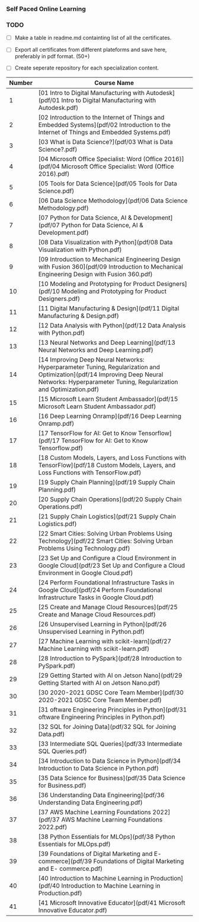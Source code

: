 ### Self Paced Online Learning
 
### TODO
- [ ] Make a table in readme.md containting list of all the certificates.
- [ ] Export all certificates from different plateforms and save here, preferably in pdf format. (50+)
- [ ] Create seperate repository for each specialization content.




| Number | Course Name |
|--------|------------|
| 1 | [01 Intro to Digital Manufacturing with Autodesk](pdf/01 Intro to Digital Manufacturing with Autodesk.pdf) |
| 2 | [02 Introduction to the Internet of Things and Embedded Systems](pdf/02 Introduction to the Internet of Things and Embedded Systems.pdf) |
| 3 | [03 What is Data Science?](pdf/03 What is Data Science?.pdf) |
| 4 | [04 Microsoft Office Specialist: Word (Office 2016)](pdf/04 Microsoft Office Specialist: Word (Office 2016).pdf) |
| 5 | [05 Tools for Data Science](pdf/05 Tools for Data Science.pdf) |
| 6 | [06 Data Science Methodology](pdf/06 Data Science Methodology.pdf) |
| 7 | [07 Python for Data Science, AI & Development](pdf/07 Python for Data Science, AI & Development.pdf) |
| 8 | [08 Data Visualization with Python](pdf/08 Data Visualization with Python.pdf) |
| 9 | [09 Introduction to Mechanical Engineering Design with Fusion 360](pdf/09 Introduction to Mechanical Engineering Design with Fusion 360.pdf) |
| 10 | [10 Modeling and Prototyping for Product Designers](pdf/10 Modeling and Prototyping for Product Designers.pdf) |
| 11 | [11 Digital Manufacturing & Design](pdf/11 Digital Manufacturing & Design.pdf) |
| 12 | [12 Data Analysis with Python](pdf/12 Data Analysis with Python.pdf) |
| 13 | [13 Neural Networks and Deep Learning](pdf/13 Neural Networks and Deep Learning.pdf) |
| 14 | [14 Improving Deep Neural Networks: Hyperparameter Tuning, Regularization and Optimization](pdf/14 Improving Deep Neural Networks: Hyperparameter Tuning, Regularization and Optimization.pdf) |
| 15 | [15 Microsoft Learn Student Ambassador](pdf/15 Microsoft Learn Student Ambassador.pdf) |
| 16 | [16 Deep Learning Onramp](pdf/16 Deep Learning Onramp.pdf) |
| 17 | [17 TensorFlow for AI: Get to Know Tensorflow](pdf/17 TensorFlow for AI: Get to Know Tensorflow.pdf) |
| 18 | [18 Custom Models, Layers, and Loss Functions with TensorFlow](pdf/18 Custom Models, Layers, and Loss Functions with TensorFlow.pdf) |
| 19 | [19 Supply Chain Planning](pdf/19 Supply Chain Planning.pdf) |
| 20 | [20 Supply Chain Operations](pdf/20 Supply Chain Operations.pdf) |
| 21 | [21 Supply Chain Logistics](pdf/21 Supply Chain Logistics.pdf) |
| 22 | [22 Smart Cities: Solving Urban Problems Using Technology](pdf/22 Smart Cities: Solving Urban Problems Using Technology.pdf) |
| 23 | [23 Set Up and Configure a Cloud Environment in Google Cloud](pdf/23 Set Up and Configure a Cloud Environment in Google Cloud.pdf) |
| 24 | [24 Perform Foundational Infrastructure Tasks in Google Cloud](pdf/24 Perform Foundational Infrastructure Tasks in Google Cloud.pdf) |
| 25 | [25 Create and Manage Cloud Resources](pdf/25 Create and Manage Cloud Resources.pdf) |
| 26 | [26 Unsupervised Learning in Python](pdf/26 Unsupervised Learning in Python.pdf) |
| 27 | [27 Machine Learning with scikit-learn](pdf/27 Machine Learning with scikit-learn.pdf) |
| 28 | [28 Introduction to PySpark](pdf/28 Introduction to PySpark.pdf) |
| 29 | [29 Getting Started with AI on Jetson Nano](pdf/29 Getting Started with AI on Jetson Nano.pdf) |
| 30 | [30 2020-2021 GDSC Core Team Member](pdf/30 2020-2021 GDSC Core Team Member.pdf) |
| 31 | [31 oftware Engineering Principles in Python](pdf/31 oftware Engineering Principles in Python.pdf) |
| 32 | [32 SQL for Joining Data](pdf/32 SQL for Joining Data.pdf) |
| 33 | [33 Intermediate SQL Queries](pdf/33 Intermediate SQL Queries.pdf) |
| 34 | [34 Introduction to Data Science in Python](pdf/34 Introduction to Data Science in Python.pdf) |
| 35 | [35 Data Science for Business](pdf/35 Data Science for Business.pdf) |
| 36 | [36 Understanding Data Engineering](pdf/36 Understanding Data Engineering.pdf) |
| 37 | [37 AWS Machine Learning Foundations 2022](pdf/37 AWS Machine Learning Foundations 2022.pdf) |
| 38 | [38 Python Essentials for MLOps](pdf/38 Python Essentials for MLOps.pdf) |
| 39 | [39 Foundations of Digital Marketing and E- commerce](pdf/39 Foundations of Digital Marketing and E- commerce.pdf) |
| 40 | [40 Introduction to Machine Learning in Production](pdf/40 Introduction to Machine Learning in Production.pdf) |
| 41 | [41 Microsoft Innovative Educator](pdf/41 Microsoft Innovative Educator.pdf) |